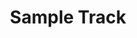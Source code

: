 ---
title: 'Sample Track'
embed_code: '<iframe width="100%" height="300" scrolling="no" frameborder="no" allow="autoplay" src="https://w.soundcloud.com/player/?url=https%3A//api.soundcloud.com/tracks/521143665&color=%23ff5500&auto_play=false&hide_related=false&show_comments=true&show_user=true&show_reposts=false&show_teaser=true&visual=true"></iframe><div style="font-size: 10px; color: #cccccc;line-break: anywhere;word-break: normal;overflow: hidden;white-space: nowrap;text-overflow: ellipsis; font-family: Interstate,Lucida Grande,Lucida Sans Unicode,Lucida Sans,Garuda,Verdana,Tahoma,sans-serif;font-weight: 100;"><a href="https://soundcloud.com/glassparc" title="glassparc" target="_blank" style="color: #cccccc; text-decoration: none;">glassparc</a> · <a href="https://soundcloud.com/glassparc/garden" title="Garden" target="_blank" style="color: #cccccc; text-decoration: none;">Garden</a></div>'
url: 'https://soundcloud.com/glassparc'
---